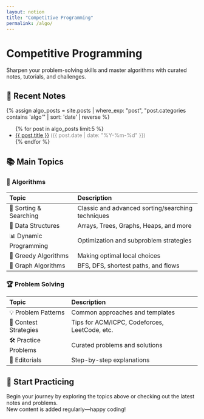 ```yaml
---
layout: notion
title: "Competitive Programming"
permalink: /algo/
---
```


# Competitive Programming

Sharpen your problem-solving skills and master algorithms with curated notes, tutorials, and challenges.

## 📝 Recent Notes

{% assign algo_posts = site.posts | where_exp: "post", "post.categories contains 'algo'" | sort: 'date' | reverse %}
<ul>
  {% for post in algo_posts limit:5 %}
    <li>
      <a href="{{ post.url | relative_url }}">{{ post.title }}</a>
      <span style="color: #888;">({{ post.date | date: "%Y-%m-%d" }})</span>
    </li>
  {% endfor %}
</ul>

## 📚 Main Topics

### 📐 Algorithms
<div class="topic-table" markdown="1">

| Topic | Description |
|:------|:------------|
| 🔢 Sorting & Searching | Classic and advanced sorting/searching techniques |
| 🌲 Data Structures | Arrays, Trees, Graphs, Heaps, and more |
| 📊 Dynamic Programming | Optimization and subproblem strategies |
| 🧩 Greedy Algorithms | Making optimal local choices |
| 🔗 Graph Algorithms | BFS, DFS, shortest paths, and flows |

</div>

### 🏆 Problem Solving
<div class="topic-table" markdown="1">

| Topic | Description |
|:------|:------------|
| 💡 Problem Patterns | Common approaches and templates |
| 🏅 Contest Strategies | Tips for ACM/ICPC, Codeforces, LeetCode, etc. |
| 🛠️ Practice Problems | Curated problems and solutions |
| 📝 Editorials | Step-by-step explanations |

</div>

## 🚀 Start Practicing

Begin your journey by exploring the topics above or checking out the latest notes and problems.  
New content is added regularly—happy coding!